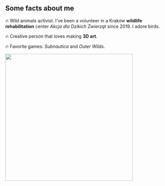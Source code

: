 ## Some facts about me

🔥 Wild animals activist. I've been a volunteer in a Kraków **wildlife rehabilitation** center _Akcja dla Dzikich Zwierząt_ since 2019. I adore birds.

🔥 Creative person that loves making **3D art**.

🔥 Favorite games: _Subnautica_ and _Outer Wilds_.

<img src="https://github.com/PolishCrow23/PolishCrow23/assets/139121607/ee81f925-1bb6-4d9f-be32-248d483605d1" width="400">

<!--
**PolishCrow23/PolishCrow23** is a ✨ _special_ ✨ repository because its `README.md` (this file) appears on your GitHub profile.

Here are some ideas to get you started:

- 🔭 I’m currently working on ...
- 🌱 I’m currently learning ...
- 👯 I’m looking to collaborate on ...
- 🤔 I’m looking for help with ...
- 💬 Ask me about ...
- 📫 How to reach me: ...
- 😄 Pronouns: ...
- ⚡ Fun fact: ...
-->
